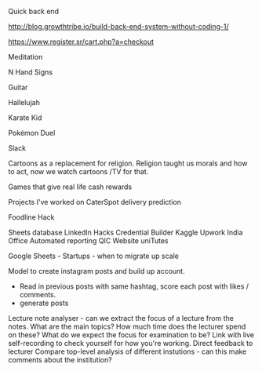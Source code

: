 Quick back end

http://blog.growthtribe.io/build-back-end-system-without-coding-1/

https://www.register.sr/cart.php?a=checkout

Meditation

N Hand Signs

Guitar

Hallelujah

Karate Kid

Pokémon Duel

Slack


Cartoons as a replacement for religion. Religion taught us morals and how to act, now we watch cartoons /TV for that. 


Games that give real life cash rewards


Projects I've worked on
CaterSpot delivery prediction

Foodline Hack


Sheets database 
LinkedIn Hacks
Credential Builder
Kaggle
Upwork
India Office
Automated reporting QIC
Website uniTutes

Google Sheets - Startups - when to migrate up scale

Model to create instagram posts and build up account.
 - Read in previous posts with same hashtag, score each post with likes / comments.
 - generate posts
 
 
 
 Lecture note analyser  - can we extract the focus of a lecture from the notes. What are the main topics? How much time does the lecturer spend on these? What do we expect the focus for examination to be?
Link with live self-recording to check yourself for how you're working. Direct feedback to lecturer
Compare top-level analysis of different instutions - can this make comments about the institution?
